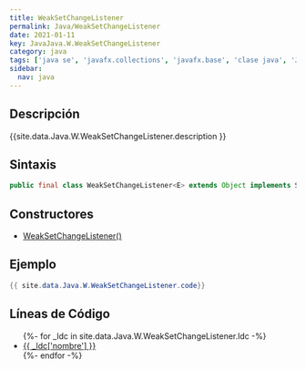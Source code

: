 ```yaml
---
title: WeakSetChangeListener
permalink: Java/WeakSetChangeListener
date: 2021-01-11
key: JavaJava.W.WeakSetChangeListener
category: java
tags: ['java se', 'javafx.collections', 'javafx.base', 'clase java', 'JavaFX 2.1']
sidebar: 
  nav: java
---
```


## Descripción
{{site.data.Java.W.WeakSetChangeListener.description }}

## Sintaxis
~~~java
public final class WeakSetChangeListener<E> extends Object implements SetChangeListener<E>, WeakListener
~~~

## Constructores
* [WeakSetChangeListener()](/Java/WeakSetChangeListener/WeakSetChangeListener/)

## Ejemplo
~~~java
{{ site.data.Java.W.WeakSetChangeListener.code}}
~~~

## Líneas de Código
<ul>
{%- for _ldc in site.data.Java.W.WeakSetChangeListener.ldc -%}
   <li>
       <a href="{{_ldc['url'] }}">{{ _ldc['nombre'] }}</a>
   </li>
{%- endfor -%}
</ul>
